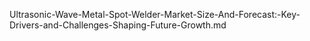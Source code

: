 Ultrasonic-Wave-Metal-Spot-Welder-Market-Size-And-Forecast:-Key-Drivers-and-Challenges-Shaping-Future-Growth.md
